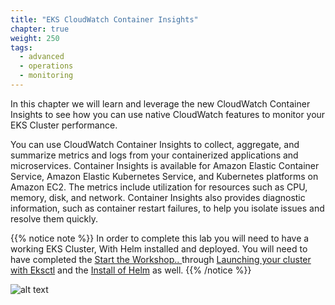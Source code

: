 ```yaml
---
title: "EKS CloudWatch Container Insights"
chapter: true
weight: 250
tags:
  - advanced
  - operations
  - monitoring
---
```


In this chapter we will learn and leverage the new CloudWatch Container Insights to see how you can use native CloudWatch features to monitor your EKS Cluster performance.

You can use CloudWatch Container Insights to collect, aggregate, and summarize metrics and logs from your containerized applications and microservices. Container Insights is available for Amazon Elastic Container Service, Amazon Elastic Kubernetes Service, and Kubernetes platforms on Amazon EC2. The metrics include utilization for resources such as CPU, memory, disk, and network. Container Insights also provides diagnostic information, such as container restart failures, to help you isolate issues and resolve them quickly.

{{% notice note %}}
In order to complete this lab you will need to have a working EKS Cluster, With Helm installed and deployed.
You will need to have completed the [Start the Workshop.. ](https://eksworkshop.com/020_prerequisites/)   through  [Launching your cluster with Eksctl](https://eksworkshop.com/eksctl/) and the [Install of Helm](https://eksworkshop.com/helm_root/)  as well.
{{% /notice %}}

![alt text](/images/ekscwci/insights.png "CW Insights")
